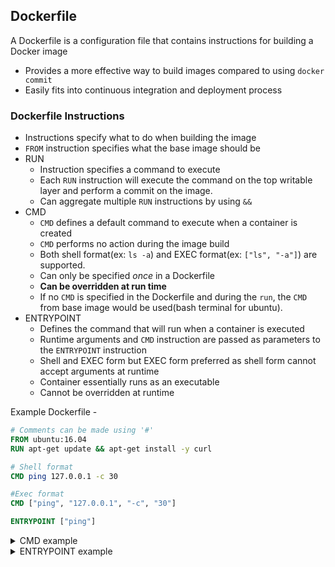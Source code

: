 ## Dockerfile
A Dockerfile is a configuration file that contains instructions for building a Docker image
  - Provides a more effective way to build images compared to using `docker commit`
  - Easily fits into continuous integration and deployment process

### Dockerfile Instructions
  - Instructions specify what to do when building the image
  - `FROM` instruction specifies what the base image should be
  - RUN
    + Instruction specifies a command to execute
    + Each `RUN` instruction will execute the command on the top writable layer and perform a commit on the image.
    + Can aggregate multiple `RUN` instructions by using `&&`
  - CMD
    + `CMD` defines a default command to execute when a container is created
    + `CMD` performs no action during the image build
    + Both shell format(ex: `ls -a`) and EXEC format(ex: `["ls", "-a"]`) are supported.
    + Can only be specified _once_ in a Dockerfile
    + **Can be overridden at run time**
    + If no `CMD` is specified in the Dockerfile and during the `run`, the `CMD` from base image would be used(bash terminal for ubuntu).
  - ENTRYPOINT
    + Defines the command that will run when a container is executed
    + Runtime arguments and `CMD` instruction are passed as parameters to the `ENTRYPOINT` instruction
    + Shell and EXEC form but EXEC form preferred as shell form cannot accept arguments at runtime
    + Container essentially runs as an executable
    + Cannot be overridden at runtime

Example Dockerfile -

```Dockerfile
# Comments can be made using '#'
FROM ubuntu:16.04
RUN apt-get update && apt-get install -y curl

# Shell format
CMD ping 127.0.0.1 -c 30

#Exec format
CMD ["ping", "127.0.0.1", "-c", "30"]

ENTRYPOINT ["ping"]
```


<details>
<summary>CMD example</summary>

```Dockerfile
FROM ubuntu:16.04
RUN apt-get update && apt-get install -y iputils-ping
CMD ["ping", "127.0.0.1", "-c", "10"]
```

```bash
$ sudo docker build -t sudosuhas/ping:1.0 .
Sending build context to Docker daemon 2.048 kB
Step 1/3 : FROM ubuntu:16.04
 ---> 0ef2e08ed3fa
Step 2/3 : RUN apt-get update && apt-get install -y iputils-ping
 ---> Running in f29e1f8f0c8d
Get:1 http://archive.ubuntu.com/ubuntu xenial InRelease [247 kB]
Get:2 http://archive.ubuntu.com/ubuntu xenial-updates InRelease [102 kB]
Get:3 http://archive.ubuntu.com/ubuntu xenial-security InRelease [102 kB]
Get:4 http://archive.ubuntu.com/ubuntu xenial/main Sources [1103 kB]
Get:5 http://archive.ubuntu.com/ubuntu xenial/restricted Sources [5179 B]
Get:6 http://archive.ubuntu.com/ubuntu xenial/universe Sources [9802 kB]
Get:7 http://archive.ubuntu.com/ubuntu xenial/main amd64 Packages [1558 kB]
Get:8 http://archive.ubuntu.com/ubuntu xenial/restricted amd64 Packages [14.1 kB]
Get:9 http://archive.ubuntu.com/ubuntu xenial/universe amd64 Packages [9827 kB]
Get:10 http://archive.ubuntu.com/ubuntu xenial-updates/main Sources [295 kB]
Get:11 http://archive.ubuntu.com/ubuntu xenial-updates/restricted Sources [2815 B]
Get:12 http://archive.ubuntu.com/ubuntu xenial-updates/universe Sources [173 kB]
Get:13 http://archive.ubuntu.com/ubuntu xenial-updates/main amd64 Packages [618 kB]
Get:14 http://archive.ubuntu.com/ubuntu xenial-updates/restricted amd64 Packages [12.4 kB]
Get:15 http://archive.ubuntu.com/ubuntu xenial-updates/universe amd64 Packages [541 kB]
Get:16 http://archive.ubuntu.com/ubuntu xenial-security/main Sources [73.4 kB]
Get:17 http://archive.ubuntu.com/ubuntu xenial-security/restricted Sources [2392 B]
Get:18 http://archive.ubuntu.com/ubuntu xenial-security/universe Sources [26.3 kB]
Get:19 http://archive.ubuntu.com/ubuntu xenial-security/main amd64 Packages [273 kB]
Get:20 http://archive.ubuntu.com/ubuntu xenial-security/restricted amd64 Packages [12.0 kB]
Get:21 http://archive.ubuntu.com/ubuntu xenial-security/universe amd64 Packages [109 kB]
Fetched 24.9 MB in 8s (2777 kB/s)
Reading package lists...
Reading package lists...
Building dependency tree...
Reading state information...
The following additional packages will be installed:
  libffi6 libgmp10 libgnutls-openssl27 libgnutls30 libhogweed4 libidn11
  libnettle6 libp11-kit0 libtasn1-6
Suggested packages:
  gnutls-bin
The following NEW packages will be installed:
  iputils-ping libffi6 libgmp10 libgnutls-openssl27 libgnutls30 libhogweed4
  libidn11 libnettle6 libp11-kit0 libtasn1-6
0 upgraded, 10 newly installed, 0 to remove and 0 not upgraded.
Need to get 1303 kB of archives.
After this operation, 3778 kB of additional disk space will be used.
Get:1 http://archive.ubuntu.com/ubuntu xenial/main amd64 libgmp10 amd64 2:6.1.0+dfsg-2 [240 kB]
Get:2 http://archive.ubuntu.com/ubuntu xenial-updates/main amd64 libnettle6 amd64 3.2-1ubuntu0.16.04.1 [93.5 kB]
Get:3 http://archive.ubuntu.com/ubuntu xenial-updates/main amd64 libhogweed4 amd64 3.2-1ubuntu0.16.04.1 [136 kB]
Get:4 http://archive.ubuntu.com/ubuntu xenial-updates/main amd64 libidn11 amd64 1.32-3ubuntu1.1 [45.6 kB]
Get:5 http://archive.ubuntu.com/ubuntu xenial/main amd64 libffi6 amd64 3.2.1-4 [17.8 kB]
Get:6 http://archive.ubuntu.com/ubuntu xenial-updates/main amd64 libp11-kit0 amd64 0.23.2-5~ubuntu16.04.1 [105 kB]
Get:7 http://archive.ubuntu.com/ubuntu xenial-updates/main amd64 libtasn1-6 amd64 4.7-3ubuntu0.16.04.1 [43.2 kB]
Get:8 http://archive.ubuntu.com/ubuntu xenial-updates/main amd64 libgnutls30 amd64 3.4.10-4ubuntu1.2 [547 kB]
Get:9 http://archive.ubuntu.com/ubuntu xenial-updates/main amd64 libgnutls-openssl27 amd64 3.4.10-4ubuntu1.2 [21.9 kB]
Get:10 http://archive.ubuntu.com/ubuntu xenial/main amd64 iputils-ping amd64 3:20121221-5ubuntu2 [52.7 kB]
debconf: delaying package configuration, since apt-utils is not installed
Fetched 1303 kB in 3s (365 kB/s)
Selecting previously unselected package libgmp10:amd64.
(Reading database ... 7256 files and directories currently installed.)
Preparing to unpack .../libgmp10_2%3a6.1.0+dfsg-2_amd64.deb ...
Unpacking libgmp10:amd64 (2:6.1.0+dfsg-2) ...
Selecting previously unselected package libnettle6:amd64.
Preparing to unpack .../libnettle6_3.2-1ubuntu0.16.04.1_amd64.deb ...
Unpacking libnettle6:amd64 (3.2-1ubuntu0.16.04.1) ...
Selecting previously unselected package libhogweed4:amd64.
Preparing to unpack .../libhogweed4_3.2-1ubuntu0.16.04.1_amd64.deb ...
Unpacking libhogweed4:amd64 (3.2-1ubuntu0.16.04.1) ...
Selecting previously unselected package libidn11:amd64.
Preparing to unpack .../libidn11_1.32-3ubuntu1.1_amd64.deb ...
Unpacking libidn11:amd64 (1.32-3ubuntu1.1) ...
Selecting previously unselected package libffi6:amd64.
Preparing to unpack .../libffi6_3.2.1-4_amd64.deb ...
Unpacking libffi6:amd64 (3.2.1-4) ...
Selecting previously unselected package libp11-kit0:amd64.
Preparing to unpack .../libp11-kit0_0.23.2-5~ubuntu16.04.1_amd64.deb ...
Unpacking libp11-kit0:amd64 (0.23.2-5~ubuntu16.04.1) ...
Selecting previously unselected package libtasn1-6:amd64.
Preparing to unpack .../libtasn1-6_4.7-3ubuntu0.16.04.1_amd64.deb ...
Unpacking libtasn1-6:amd64 (4.7-3ubuntu0.16.04.1) ...
Selecting previously unselected package libgnutls30:amd64.
Preparing to unpack .../libgnutls30_3.4.10-4ubuntu1.2_amd64.deb ...
Unpacking libgnutls30:amd64 (3.4.10-4ubuntu1.2) ...
Selecting previously unselected package libgnutls-openssl27:amd64.
Preparing to unpack .../libgnutls-openssl27_3.4.10-4ubuntu1.2_amd64.deb ...
Unpacking libgnutls-openssl27:amd64 (3.4.10-4ubuntu1.2) ...
Selecting previously unselected package iputils-ping.
Preparing to unpack .../iputils-ping_3%3a20121221-5ubuntu2_amd64.deb ...
Unpacking iputils-ping (3:20121221-5ubuntu2) ...
Processing triggers for libc-bin (2.23-0ubuntu5) ...
Setting up libgmp10:amd64 (2:6.1.0+dfsg-2) ...
Setting up libnettle6:amd64 (3.2-1ubuntu0.16.04.1) ...
Setting up libhogweed4:amd64 (3.2-1ubuntu0.16.04.1) ...
Setting up libidn11:amd64 (1.32-3ubuntu1.1) ...
Setting up libffi6:amd64 (3.2.1-4) ...
Setting up libp11-kit0:amd64 (0.23.2-5~ubuntu16.04.1) ...
Setting up libtasn1-6:amd64 (4.7-3ubuntu0.16.04.1) ...
Setting up libgnutls30:amd64 (3.4.10-4ubuntu1.2) ...
Setting up libgnutls-openssl27:amd64 (3.4.10-4ubuntu1.2) ...
Setting up iputils-ping (3:20121221-5ubuntu2) ...
Setcap is not installed, falling back to setuid
Processing triggers for libc-bin (2.23-0ubuntu5) ...
 ---> 0e46e97d9607
Removing intermediate container f29e1f8f0c8d
Step 3/3 : CMD ping 127.0.0.1 -c 10
 ---> Running in 4a9e01030bc8
 ---> 38996ff9a9af
Removing intermediate container 4a9e01030bc8
Successfully built 38996ff9a9af

$ sudo docker run sudosuhas/ping:1.0
PING 127.0.0.1 (127.0.0.1) 56(84) bytes of data.
64 bytes from 127.0.0.1: icmp_seq=1 ttl=64 time=0.026 ms
64 bytes from 127.0.0.1: icmp_seq=2 ttl=64 time=0.043 ms
64 bytes from 127.0.0.1: icmp_seq=3 ttl=64 time=0.040 ms
64 bytes from 127.0.0.1: icmp_seq=4 ttl=64 time=0.041 ms
64 bytes from 127.0.0.1: icmp_seq=5 ttl=64 time=0.040 ms
64 bytes from 127.0.0.1: icmp_seq=6 ttl=64 time=0.041 ms
64 bytes from 127.0.0.1: icmp_seq=7 ttl=64 time=0.040 ms
64 bytes from 127.0.0.1: icmp_seq=8 ttl=64 time=0.039 ms
64 bytes from 127.0.0.1: icmp_seq=9 ttl=64 time=0.033 ms
64 bytes from 127.0.0.1: icmp_seq=10 ttl=64 time=0.036 ms

--- 127.0.0.1 ping statistics ---
10 packets transmitted, 10 received, 0% packet loss, time 8999ms
rtt min/avg/max/mdev = 0.026/0.037/0.043/0.009 ms

$ sudo docker run sudosuhas/ping:1.0 echo "hello world"
hello world
```

</details>


<details>
<summary>ENTRYPOINT example</summary>

```Dockerfile
FROM ubuntu:16.04
RUN apt-get update && apt-get install -y iputils-ping
ENTRYPOINT ["ping"]
```

```bash
$ sudo docker build -t sudosuhas/entryping:1.0 .
Sending build context to Docker daemon 2.048 kB
Step 1/3 : FROM ubuntu:16.04
 ---> 0ef2e08ed3fa
Step 2/3 : RUN apt-get update && apt-get install -y iputils-ping
 ---> Using cache
 ---> 0e46e97d9607
Step 3/3 : ENTRYPOINT ping
 ---> Running in 5f9072de1a71
 ---> a7b89ac9eb56
Removing intermediate container 5f9072de1a71
Successfully built a7b89ac9eb56

$ sudo docker run sudosuhas/entryping:1.0
Usage: ping [-aAbBdDfhLnOqrRUvV] [-c count] [-i interval] [-I interface]
            [-m mark] [-M pmtudisc_option] [-l preload] [-p pattern] [-Q tos]
            [-s packetsize] [-S sndbuf] [-t ttl] [-T timestamp_option]
            [-w deadline] [-W timeout] [hop1 ...] destination

$ sudo docker run sudosuhas/entryping:1.0 127.0.0.1 -c 5
PING 127.0.0.1 (127.0.0.1) 56(84) bytes of data.
64 bytes from 127.0.0.1: icmp_seq=1 ttl=64 time=0.027 ms
64 bytes from 127.0.0.1: icmp_seq=2 ttl=64 time=0.034 ms
64 bytes from 127.0.0.1: icmp_seq=3 ttl=64 time=0.039 ms
64 bytes from 127.0.0.1: icmp_seq=4 ttl=64 time=0.033 ms
64 bytes from 127.0.0.1: icmp_seq=5 ttl=64 time=0.037 ms

--- 127.0.0.1 ping statistics ---
5 packets transmitted, 5 received, 0% packet loss, time 3999ms
rtt min/avg/max/mdev = 0.027/0.034/0.039/0.004 ms
```

</details>
